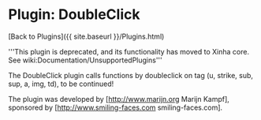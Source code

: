 # Plugin: DoubleClick

[Back to Plugins]({{ site.baseurl }}/Plugins.html)

'''This plugin is deprecated, and its functionality has moved to Xinha core.  See wiki:Documentation/UnsupportedPlugins'''

The DoubleClick plugin calls functions by doubleclick on tag (u, strike, sub, sup, a, img, td),
to be continued!

The plugin was developed by [http://www.marijn.org Marijn Kampf], sponsored by [http://www.smiling-faces.com smiling-faces.com].
